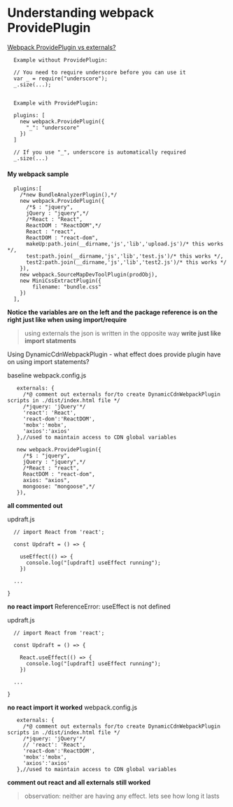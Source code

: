 # Understanding webpack ProvidePlugin


[Webpack ProvidePlugin vs externals?](https://stackoverflow.com/questions/23305599/webpack-provideplugin-vs-externals)   
```
  Example without ProvidePlugin:

  // You need to require underscore before you can use it
  var _ = require("underscore");
  _.size(...);


  Example with ProvidePlugin:

  plugins: [
    new webpack.ProvidePlugin({
      "_": "underscore"
    })
  ]

  // If you use "_", underscore is automatically required
  _.size(...)
```

#### My webpack sample
```
  plugins:[
    /*new BundleAnalyzerPlugin(),*/
    new webpack.ProvidePlugin({
      /*$ : "jquery",
      jQuery : "jquery",*/
      /*React : "React",
      ReactDOM : "ReactDOM",*/
      React : "react",
      ReactDOM : "react-dom",
      makeUp:path.join(__dirname,'js','lib','upload.js')/* this works */,
      test:path.join(__dirname,'js','lib','test.js')/* this works */,
      test2:path.join(__dirname,'js','lib','test2.js')/* this works */
    }),
    new webpack.SourceMapDevToolPlugin(prodObj),
    new MiniCssExtractPlugin({
        filename: "bundle.css"
    })
  ],
```
**Notice the variables are on the left and the package reference is on the right just like when using import/require**
> using externals the json is written in the opposite way
**write just like import statments**

Using DynamicCdnWebpackPlugin - what effect does provide plugin have on using import statements?

 baseline
 webpack.config.js
 ```
    externals: {
      /*@ comment out externals for/to create DynamicCdnWebpackPlugin scripts in ./dist/index.html file */
      /*jquery: 'jQuery'*/
      'react': 'React',
      'react-dom':'ReactDOM',
      'mobx':'mobx',
      'axios':'axios'
    },//used to maintain access to CDN global variables

    new webpack.ProvidePlugin({
      /*$ : "jquery",
      jQuery : "jquery",*/
      /*React : "react",
      ReactDOM : "react-dom",
      axios: "axios",
      mongoose: "mongoose",*/
    }),
 ```
 **all commented out**

 updraft.js
```
  // import React from 'react';

  const Updraft = () => {

    useEffect(() => {
      console.log("[updraft] useEffect running");
    })

  ...

}
```
**no react import**
ReferenceError: useEffect is not defined


 updraft.js
```
  // import React from 'react';

  const Updraft = () => {

    React.useEffect(() => {
      console.log("[updraft] useEffect running");
    })

  ...

}
```
**no react import**
**it worked**
webpack.config.js
```
   externals: {
     /*@ comment out externals for/to create DynamicCdnWebpackPlugin scripts in ./dist/index.html file */
     /*jquery: 'jQuery'*/
     // 'react': 'React',
     'react-dom':'ReactDOM',
     'mobx':'mobx',
     'axios':'axios'
   },//used to maintain access to CDN global variables
```
**comment out react and all externals**
**still worked**

> observation: neither are having any effect. lets see how long it lasts
